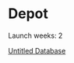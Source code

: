 # Depot

Launch weeks: 2

[Untitled Database](Depot%20c69da872bde84776b3e22803a212eb3a/Untitled%20Database%20adf42d6b26ad4051a6b0b96164e2c427.csv)